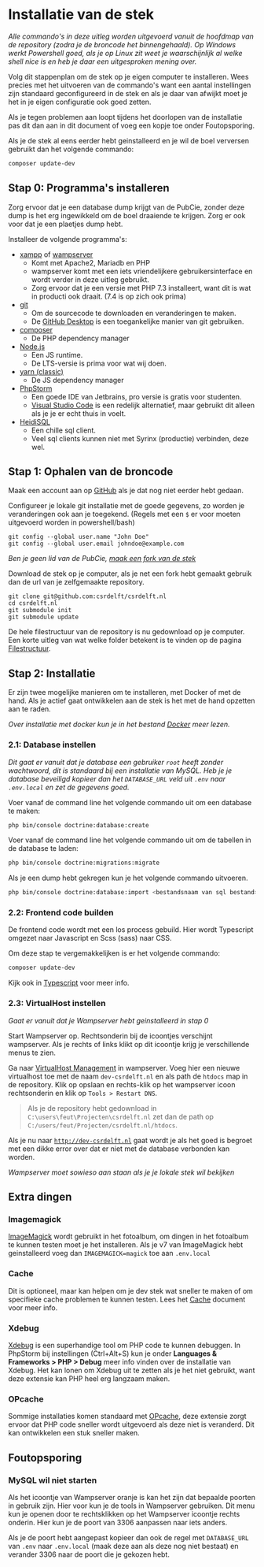 # Installatie van de stek

*Alle commando's in deze uitleg worden uitgevoerd vanuit de hoofdmap van de repository (zodra je de broncode het binnengehaald). Op Windows werkt Powershell goed, als je op Linux zit weet je waarschijnlijk al welke shell nice is en heb je daar een uitgesproken mening over.*

Volg dit stappenplan om de stek op je eigen computer te installeren. Wees precies met het uitvoeren van de commando's want een aantal instellingen zijn standaard geconfigureerd in de stek en als je daar van afwijkt moet je het in je eigen configuratie ook goed zetten.

Als je tegen problemen aan loopt tijdens het doorlopen van de installatie pas dit dan aan in dit document of voeg een kopje toe onder Foutopsporing.

Als je de stek al eens eerder hebt geinstalleerd en je wil de boel verversen gebruikt dan het volgende commando:

```bash
composer update-dev
```


## Stap 0: Programma's installeren
Zorg ervoor dat je een database dump krijgt van de PubCie, zonder deze dump is het erg ingewikkeld om de boel draaiende te krijgen. Zorg er ook voor dat je een plaetjes dump hebt.

Installeer de volgende programma's:

- [xampp](https://www.apachefriends.org/download.html) of [wampserver](https://sourceforge.net/projects/wampserver/)
  - Komt met Apache2, Mariadb en PHP
  - wampserver komt met een iets vriendelijkere gebruikersinterface en wordt verder in deze uitleg gebruikt.
  - Zorg ervoor dat je een versie met PHP 7.3 installeert, want dit is wat in producti ook draait. (7.4 is op zich ook prima)
- [git](https://git-scm.com)
  - Om de sourcecode te downloaden en veranderingen te maken.
  - De [GitHub Desktop](https://desktop.github.com/) is een toegankelijke manier van git gebruiken.
- [composer](https://getcomposer.org)
  - De PHP dependency manager
- [Node.js](https://nodejs.org/en/)
  - Een JS runtime.
  - De LTS-versie is prima voor wat wij doen.
- [yarn (classic)](https://classic.yarnpkg.com/en/docs/install#windows-stable)
  - De JS dependency manager
- [PhpStorm](https://www.jetbrains.com/phpstorm/)
  - Een goede IDE van Jetbrains, pro versie is gratis voor studenten.
  - [Visual Studio Code](https://code.visualstudio.com/) is een redelijk alternatief, maar gebruikt dit alleen als je je er echt thuis in voelt.
- [HeidiSQL](https://www.heidisql.com/download.php)
  - Een chille sql client.
  - Veel sql clients kunnen niet met Syrinx (productie) verbinden, deze wel.

## Stap 1: Ophalen van de broncode

Maak een account aan op [GitHub](https://github.com) als je dat nog niet eerder hebt gedaan.

Configureer je lokale git installatie met de goede gegevens, zo worden je veranderingen ook aan je toegekend. (Regels met een `$` er voor moeten uitgevoerd worden in powershell/bash)

```
git config --global user.name "John Doe"
git config --global user.email johndoe@example.com
```

*Ben je geen lid van de PubCie, [maak een fork van de stek](https://github.com/csrdelft/csrdelft.nl/fork)*

Download de stek op je computer, als je net een fork hebt gemaakt gebruik dan de url van je zelfgemaakte repository.

```
git clone git@github.com:csrdelft/csrdelft.nl
cd csrdelft.nl
git submodule init
git submodule update
```

De hele filestructuur van de repository is nu gedownload op je computer. Een korte uitleg van wat welke folder betekent is te vinden op de pagina [Filestructuur](filestructuur.md).

## Stap 2: Installatie
Er zijn twee mogelijke manieren om te installeren, met Docker of met de hand. Als je actief gaat ontwikkelen aan de stek is het met de hand opzetten aan te raden.

_Over installatie met docker kun je in het bestand [Docker](installatie-docker.md) meer lezen._

### 2.1: Database instellen

*Dit gaat er vanuit dat je database een gebruiker `root` heeft zonder wachtwoord, dit is standaard bij een installatie van MySQL. Heb je je database beveiligd kopieer dan het `DATABASE_URL` veld uit `.env` naar `.env.local` en zet de gegevens goed.*

Voer vanaf de command line het volgende commando uit om een database te maken:

```bash
php bin/console doctrine:database:create
```

Voer vanaf de command line het volgende commando uit om de tabellen in de database te laden:

```bash
php bin/console doctrine:migrations:migrate
```

Als je een dump hebt gekregen kun je het volgende commando uitvoeren.

```bash
php bin/console doctrine:database:import <bestandsnaam van sql bestand>
```

### 2.2: Frontend code builden

De frontend code wordt met een los process gebuild. Hier wordt Typescript omgezet naar Javascript en Scss (sass) naar CSS.

Om deze stap te vergemakkelijken is er het volgende commando:

```bash
composer update-dev
```

Kijk ook in [Typescript](typescript.md) voor meer info.

### 2.3: VirtualHost instellen

*Gaat er vanuit dat je Wampserver hebt geinstalleerd in stap 0*

Start Wampserver op. Rechtsonderin bij de icoontjes verschijnt wampserver. Als je rechts of links klikt op dit icoontje krijg je verschillende menus te zien.

Ga naar [VirtualHost Management](http://localhost/add_vhost.php) in wampserver. Voeg hier een nieuwe virtualhost toe met de naam `dev-csrdelft.nl` en als path de `htdocs` map in de repository. Klik op opslaan en rechts-klik op het wampserver icoon rechtsonderin en klik op `Tools > Restart DNS`.

> Als je de repository hebt gedownload in `C:\users\feut\Projecten\csrdelft.nl` zet dan de path op `C:/users/feut/Projecten/csrdelft.nl/htdocs`.

Als je nu naar [`http://dev-csrdelft.nl`](http://dev-csrdelft.nl) gaat wordt je als het goed is begroet met een dikke error over dat er niet met de database verbonden kan worden.

*Wampserver moet sowieso aan staan als je je lokale stek wil bekijken*

## Extra dingen

### Imagemagick

[ImageMagick](https://imagemagick.org/script/download.php) wordt gebruikt in het fotoalbum, om dingen in het fotoalbum te kunnen testen moet je het installeren. Als je v7 van ImageMagick hebt geinstalleerd voeg dan `IMAGEMAGICK=magick` toe aan `.env.local`

### Cache

Dit is optioneel, maar kan helpen om je dev stek wat sneller te maken of om specifieke cache problemen te kunnen testen. Lees het [Cache](caching.md) document voor meer info.

### Xdebug

[Xdebug](https://xdebug.org/download) is een superhandige tool om PHP code te kunnen debuggen. In PhpStorm bij instellingen (Ctrl+Alt+S) kun je onder **Languages & Frameworks > PHP > Debug** meer info vinden over de installatie van Xdebug. Het kan lonen om Xdebug uit te zetten als je het niet gebruikt, want deze extensie kan PHP heel erg langzaam maken.

### OPcache

Sommige installaties komen standaard met [OPcache](https://www.php.net/manual/en/book.opcache.php), deze extensie zorgt ervoor dat PHP code sneller wordt uitgevoerd als deze niet is veranderd. Dit kan ontwikkelen een stuk sneller maken.

## Foutopsporing

### MySQL wil niet starten

Als het icoontje van Wampserver oranje is kan het zijn dat bepaalde poorten in gebruik zijn. Hier voor kun je de tools in Wampserver gebruiken. Dit menu kun je openen door te rechtsklikken op het Wampserver icoontje rechts onderin. Hier kun je de poort van 3306 aanpassen naar iets anders.

Als je de poort hebt aangepast kopieer dan ook de regel met `DATABASE_URL` van `.env` naar `.env.local` (maak deze aan als deze nog niet bestaat) en verander 3306 naar de poort die je gekozen hebt.
